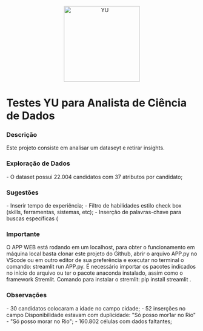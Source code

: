 <div>
<p align="center">
  <a href="https://www.linkedin.com/in/anderson-garcia-36644845/" target="_blank" >
    <img alt="YU" src="https://lh3.googleusercontent.com/6RTey2FNg81v2rd4aUnia9vK5Bk20BpU8b849JRkQ1j2J__nNngHfhHvnVt9hxNX0XVf3w=s170" width="200" />
  </a>
</p>
</div>
  <h1>
    Testes YU para Analista de Ciência de Dados
  </h1>
</div>
<div>
  <h3>Descrição</h3>
  <p>
    Este projeto consiste em analisar um dataseyt e retirar insights.
  </p>
</div>
<div>
<div>
  <h3>Exploração de Dados</h3>
  <p>
    - O dataset possui 22.004 candidatos com 37 atributos por candidato;
  </p>
</div>
<div>
  <h3>Sugestões</h3>
  <p>
    - Inserir tempo de experiência;
    - Filtro de habilidades estilo check box (skills, ferramentas, sistemas, etc);
    - Inserção de palavras-chave para buscas específicas (
  </p>
</div>
<div>
  <h3>Importante</h3>
  <p>
    O APP WEB está rodando em um localhost, para obter o funcionamento em máquina local basta clonar este projeto do Github, abrir o arquivo APP.py no VScode ou em outro editor de sua preferência e executar no terminal o comando: streamlit run APP.py. É necessário importar os pacotes indicados no início do arquivo ou ter o pacote anaconda instalado, assim como o framework Stremlit. Comando para instalar o stremlit: pip install streamlit .
  </p>
</div>
 <h3>Observações</h3>
  <p>
    - 30 candidatos colocaram a idade no campo cidade;
    - 52 inserções no campo Disponibilidade estavam com duplicidade: "Só posso mor1ar no Rio" - "Só posso morar no Rio";
    - 160.802 células com dados faltantes;
  </p>
</div>

